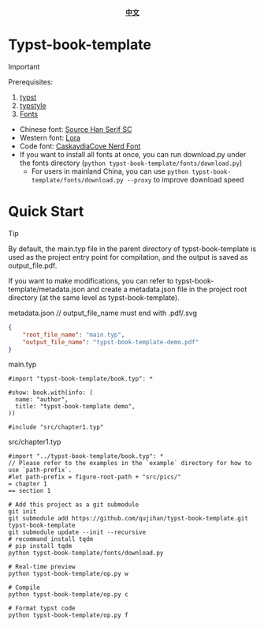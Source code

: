 <div align="center">
<strong>
<samp>

[中文](./README_zh.md)

</samp>
</strong>
</div>

# Typst-book-template
> [!IMPORTANT]
> Prerequisites:
> 1. [typst](https://github.com/typst/typst)
> 2. [typstyle](https://github.com/Enter-tainer/typstyle)
> 3. [Fonts](./fonts.json)
>   - Chinese font: [Source Han Serif SC](https://github.com/adobe-fonts/source-han-serif)
>   - Western font: [Lora](https://github.com/cyrealtype/Lora-Cyrillic)
>   - Code font: [CaskaydiaCove Nerd Font](https://github.com/ryanoasis/nerd-fonts/releases/download/v3.2.1/CascadiaCode.zip)
>   - If you want to install all fonts at once, you can run download.py under the fonts directory (`python typst-book-template/fonts/download.py`)
>       - For users in mainland China, you can use `python typst-book-template/fonts/download.py --proxy` to improve download speed


# Quick Start
> [!Tip]
> By default, the main.typ file in the parent directory of typst-book-template is used as the project entry point for compilation, and the output is saved as output_file.pdf.
> 
> If you want to make modifications, you can refer to typst-book-template/metadata.json and create a metadata.json file in the project root directory (at the same level as typst-book-template).

metadata.json
// output_file_name must end with .pdf/.svg
```json
{
    "root_file_name": "main.typ",
    "output_file_name": "typst-book-template-demo.pdf"
}
```

main.typ
```typ
#import "typst-book-template/book.typ": *

#show: book.with(info: (
  name: "author",
  title: "typst-book-template demo",
))

#include "src/chapter1.typ"
```

src/chapter1.typ
```typ
#import "../typst-book-template/book.typ": *
// Please refer to the examples in the `example` directory for how to use `path-prefix`.
#let path-prefix = figure-root-path + "src/pics/"
= chapter 1
== section 1
```


```shell
# Add this project as a git submodule
git init
git submodule add https://github.com/qujihan/typst-book-template.git typst-book-template
git submodule update --init --recursive
# recommand install tqdm
# pip install tqdm
python typst-book-template/fonts/download.py

# Real-time preview
python typst-book-template/op.py w

# Compile
python typst-book-template/op.py c

# Format typst code
python typst-book-template/op.py f
```